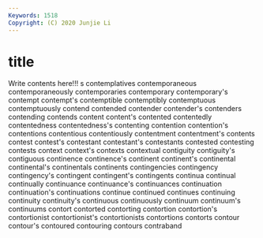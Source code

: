 ```yaml
---
Keywords: 1518
Copyright: (C) 2020 Junjie Li
---
```


# title

Write contents here!!!
s 
contemplatives 
contemporaneous 
contemporaneously
contemporaries 
contemporary 
contemporary's 
contempt 
contempt's 
contemptible 
contemptibly 
contemptuous 
contemptuously 
contend
contended 
contender 
contender's 
contenders 
contending 
contends 
content 
content's 
contented 
contentedly
contentedness 
contentedness's 
contenting 
contention 
contention's 
contentions 
contentious 
contentiously 
contentment 
contentment's
contents 
contest 
contest's 
contestant 
contestant's 
contestants 
contested 
contesting 
contests 
context
context's 
contexts 
contextual 
contiguity 
contiguity's 
contiguous 
continence 
continence's 
continent 
continent's
continental 
continental's 
continentals 
continents 
contingencies 
contingency 
contingency's 
contingent 
contingent's 
contingents
continua 
continual 
continually 
continuance 
continuance's 
continuances 
continuation 
continuation's 
continuations 
continue
continued 
continues 
continuing 
continuity 
continuity's 
continuous 
continuously 
continuum 
continuum's 
continuums
contort 
contorted 
contorting 
contortion 
contortion's 
contortionist 
contortionist's 
contortionists 
contortions 
contorts
contour 
contour's 
contoured 
contouring 
contours 
contraband 
